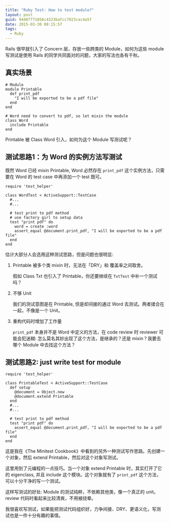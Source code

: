 ```yaml
---
title: "Ruby Test: How to test module?"
layout: post
guid: 94407771056c4323bafcc7023cac4a5f
date: 2015-03-30 08:15:57
tags:
  - Ruby
---
```


Rails 很早就引入了 Concern 层，存放一些跨类的 Module，如何为这些 module 写测试是使用 Rails 的同学共同面对的问题，大家的写法也各有千秋。

## 真实场景

```
# Module
module Printable
  def print_pdf
    "I will be exported to be a pdf file"
  end
end

# Word need to convert to pdf, so let mixin the module
class Word
  include Printable
end
```

Printable 被 Class Word 引入，如何为这个 Module 写测试呢？

## 测试思路1：为 Word 的实例方法写测试

既然 Word 已经 mixin Printable, Word 必然存在 `print_pdf` 这个实例方法，只需要在 Word 的 test case 中再添加一个 test 既可。

```
require 'test_helper'

class WordTest < ActiveSupport::TestCase
  #...
  #...

  # test print to pdf method
  # use factory girl to setup data
  test "print pdf" do
    word = create :word
    assert_equal @document.print_pdf, "I will be exported to be a pdf file"
  end
end
```

估计大部分人会选用这种测试思路，但是问题也很明显:

1. Printable 被多个类 mixin 时，无法在「DRY」和 覆盖率之间取舍。

    假如 Class Txt 也引入了 Printable，你还要继续在 `TxtTest` 中补一个测试吗？

2. 不够 Unit

    我们的测试意图是在 Printable, 但是却间接的通过 Word 去测试。两者揉合在一起，不像是一个 Unit。

3. 重构代码时增加了工作量

    `print_pdf` 本身并不是 Word 中定义的方法，在 code review 时 reviewer 可能会犯迷糊: 怎么莫名其妙出现了这个方法，是继承的？还是 mixin？我要去哪个 Module 中去找这个方法？


## 测试思路2: just write test for module

```
require 'test_helper'

class PrintableTest < ActiveSupport::TestCase
  def setup
    @document = Object.new
    @document.extend Printable
  end
  #...
  #...

  # test print to pdf method
  test "print pdf" do
    assert_equal @document.print_pdf, "I will be exported to be a pdf file"
  end
end
```

这是我在《The Minitest Cookbook》中看到的另外一种测试写作思路。先创建一个对象，然后 extend Printable，然后对这个对象写测试。

这里用到了元编程的一点技巧。当一个对象 extend Printable 时，其实打开了它的 eigenclass, 并且 include 这个模块。这个对象就有了 `print_pdf` 这个方法，可以十分干净的写一个测试。

这样写测试的好处: Module 的测试纯粹，不依赖其他类，像一个真正的 unit。review 代码时看起来比较清爽，不用被绕晕。

我很喜欢写测试，如果能把测试代码组织好，力争间接、DRY、更语义化，写测试也是一件十分有趣的事情。
